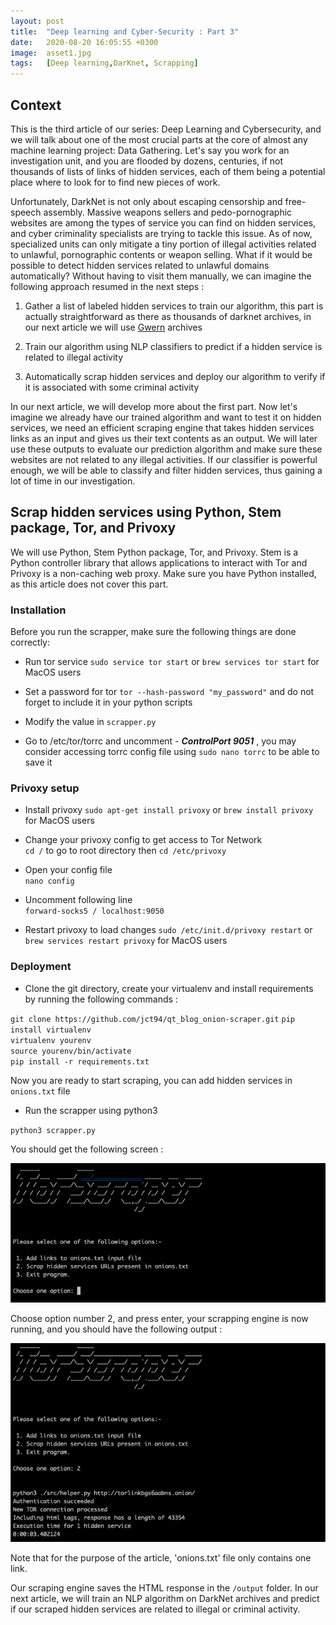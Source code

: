 ```yaml
---
layout: post
title:  "Deep learning and Cyber-Security : Part 3"
date:   2020-08-20 16:05:55 +0300
image:  asset1.jpg
tags:   [Deep learning,DarKnet, Scrapping]
---
```


## Context 

This is the third article of our series: Deep Learning and Cybersecurity, and we will talk about one of the most crucial parts at the core of almost any machine learning project: Data Gathering. Let's say you work for an investigation unit, and you are flooded by dozens, centuries, if not thousands of lists of links of hidden services, each of them being a potential place where to look for to find new pieces of work. 

Unfortunately, DarkNet is not only about escaping censorship and free-speech assembly. Massive weapons sellers and pedo-pornographic websites are among the types of service you can find on hidden services, and cyber criminality specialists are trying to tackle this issue. As of now, specialized units can only mitigate a tiny portion of illegal activities related to unlawful, pornographic contents or weapon selling. What if it would be possible to detect hidden services related to unlawful domains automatically? Without having to visit them manually, we can imagine the following approach resumed in the next steps :


1. Gather a list of labeled hidden services to train our algorithm, this part is actually straightforward as there as thousands of darknet archives, in our next article we will use [Gwern](https://www.gwern.net/DNM-archives) archives 

2. Train our algorithm using NLP classifiers to predict if a hidden service is related to illegal activity

3. Automatically scrap hidden services and deploy our algorithm to verify if it is associated with some criminal activity 

In our next article, we will develop more about the first part. Now let's imagine we already have our trained algorithm and want to test it on hidden services, we need an efficient scraping engine that takes hidden services links as an input and gives us their text contents as an output. We will later use these outputs to evaluate our prediction algorithm and make sure these websites are not related to any illegal activities. If our classifier is powerful enough, we will be able to classify and filter hidden services, thus gaining a lot of time in our investigation. 

## Scrap hidden services using Python, Stem package,  Tor, and Privoxy

We will use Python, Stem Python package, Tor, and Privoxy. 
Stem is a Python controller library that allows applications to interact with Tor and Privoxy is a non-caching web proxy. 
Make sure you have Python installed, as this article does not cover this part. 

### Installation 

Before you run the scrapper, make sure the following things are done correctly:

* Run tor service
`sudo service tor start`
or `brew services tor start` for MacOS users


* Set a password for tor
`tor --hash-password "my_password"` and do not forget to include it in your python scripts

* Modify the value in `scrapper.py`

* Go to /etc/tor/torrc and uncomment - _**ControlPort 9051**_ , you may consider accessing torrc config file using `sudo nano torrc` to be able to save it

### Privoxy setup

* Install privoxy
`sudo apt-get install privoxy`
or `brew install privoxy` for MacOS users


* Change your privoxy config to get access to Tor Network  
`cd /` to go to root directory then
`cd /etc/privoxy`  

* Open your config file  
`nano config`

* Uncomment following line  
`forward-socks5 / localhost:9050`

* Restart privoxy to load changes
`sudo /etc/init.d/privoxy restart` or
`brew services restart privoxy` for MacOS users

### Deployment

* Clone the git directory, create your virtualenv and install requirements by running the following commands :

`git clone https://github.com/jct94/qt_blog_onion-scraper.git`
`pip install virtualenv`   
`virtualenv yourenv`   
`source yourenv/bin/activate`   
`pip install -r requirements.txt`  


Now you are ready to start scraping, you can add hidden services in `onions.txt` file

* Run the scrapper using python3

`
python3 scrapper.py
`

You should get the following screen :

![](/img/screen1.png)

Choose option number 2, and press enter, your scrapping engine is now running, and you should have the following output :

![](/img/screen2.png)

Note that for the purpose of the article, 'onions.txt' file only contains one link.

Our scraping engine saves the HTML response in the `/output` folder. In our next article, we will train an NLP algorithm on DarkNet archives and predict if our scraped hidden services are related to illegal or criminal activity.
